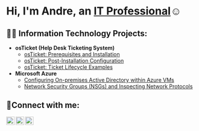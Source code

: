 <h1>Hi, I'm Andre, an <a href="https://linkedin.com/in/andre-garcia-10534a1a7">IT Professional</a>☺</h1>

<h2>👨‍💻 Information Technology Projects:</h2>

- <b>osTicket (Help Desk Ticketing System)</b>
  - [osTicket: Prerequisites and Installation](https://github.com/andrecgg98/osticket-prereqs)
  - [osTicket: Post-Installation Configuration](https://github.com/andrecgg98/osTicket-Post-Installation-Configuration)
  - [osTicket: Ticket Lifecycle Examples](https://github.com/andrecgg98/ticket-lifecycle)
- <b>Microsoft Azure</b>
  - [Configuring On-premises Active Directory within Azure VMs](https://github.com/andrecgg98/configure-ad)
  - [Network Security Groups (NSGs) and Inspecting Network Protocols](https://github.com/andrecgg98/azure-network-protocols)

<h2>🤳Connect with me:</h2>

[<img align="left" alt="Andre | Twitter" width="22px" src="https://cdn.jsdelivr.net/npm/simple-icons@v3/icons/twitter.svg" />][twitter]
[<img align="left" alt="Andre | LinkedIn" width="22px" src="https://cdn.jsdelivr.net/npm/simple-icons@v3/icons/linkedin.svg" />][linkedin]
[<img align="left" alt="Andre | Instagram" width="22px" src="https://cdn.jsdelivr.net/npm/simple-icons@v3/icons/instagram.svg" />][instagram]

[twitter]: https://twitter.com/Andre
[instagram]: https://www.instagram.com/Andre
[linkedin]: https://linkedin.com/in/Andre
